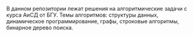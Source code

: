 В данном репозитории лежат решения на алгоритмические задачи с курса АиСД от БГУ.
Темы алгоритмов:
структуры данных, 
динамическое программирование,
графы,
строковые алгоритмы,
бинарное дерево поиска.
